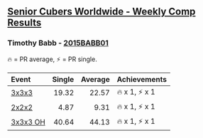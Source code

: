 <style>table {white-space: nowrap;}</style>

## [Senior Cubers Worldwide - Weekly Comp Results](/scw-comp/results/)
### Timothy Babb - [2015BABB01](https://www.worldcubeassociation.org/persons/2015BABB01)

<span style="white-space: nowrap;">🔥 = PR average</span>, <span style="white-space: nowrap;">⚡ = PR single</span>.

| Event | Single | Average | Achievements|
| :-- | --: | --: | :-- |
| [3x3x3](333.md) | 19.32 | 22.57 | 🔥 x 1, ⚡ x 1 |
| [2x2x2](222.md) | 4.87 | 9.31 | 🔥 x 1, ⚡ x 1 |
| [3x3x3 OH](333oh.md) | 40.64 | 44.13 | 🔥 x 1, ⚡ x 1 |

<!-- Global site tag (gtag.js) - Google Analytics -->
<script async src="https://www.googletagmanager.com/gtag/js?id=UA-86348435-3"></script>
<script>window.dataLayer = window.dataLayer || []; function gtag() {dataLayer.push(arguments);} gtag('js', new Date()); gtag('config', 'UA-86348435-3');</script>
